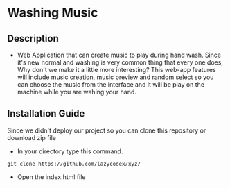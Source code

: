 # Washing Music

## Description

- Web Application that can create music to play during hand wash. Since it's new normal and washing is very common thing that every one does, Why don't we make it a little more interesting? This web-app features will include music creation, music preview and random select so you can choose the music from the interface and it will be play on the machine while you are wahing your hand.


## Installation Guide

Since we didn't deploy our project so you can clone this repository or download zip file

- In your directory type this command.
```shell
git clone https://github.com/lazycodex/xyz/
```
- Open the index.html file
